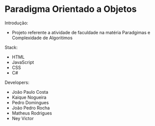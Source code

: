 # Paradigma Orientado a Objetos

Introdução:
- Projeto referente a atividade de faculdade na matéria Paradgimas e Complexidade de Algoritimos

Stack:
- HTML
- JavaScript
- CSS
- C#

Developers:
- João Paulo Costa
- Kaique Nogueira
- Pedro Domingues
- João Pedro Rocha
- Matheus Rodrigues
- Ney Victor
